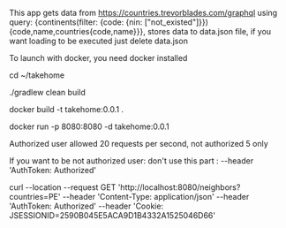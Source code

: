 This app gets data from https://countries.trevorblades.com/graphql using query: {continents(filter: {code: {nin: ["not_existed"]}}){code,name,countries{code,name}}}, stores data to data.json file, if you want loading to be executed just delete data.json

To launch with docker, you need docker installed

cd ~/takehome

./gradlew clean build

docker build -t takehome:0.0.1 .

docker run -p 8080:8080 -d takehome:0.0.1


Authorized user allowed 20 requests per second, not authorized 5 only

If you want to be not authorized user: don't use this part : --header 'AuthToken: Authorized'

curl --location --request GET 'http://localhost:8080/neighbors?countries=PE' --header 'Content-Type: application/json' --header 'AuthToken: Authorized' --header 'Cookie: JSESSIONID=2590B045E5ACA9D1B4332A1525046D66'